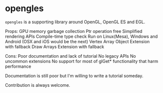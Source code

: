 opengles
========

`opengles` is a supporting library around OpenGL, OpenGL ES and EGL.

Props:
  GPU memory garbage collection
  Ptr operation free
  Simplified rendering APIs
  Compile-time type check
  Run on Linux(Mesa), Windows and Android (OSX and iOS would be the next)
  Vertex Array Object Extension with fallback
  Draw Arrays Extension with fallback

Cons:
  Poor documentation and lack of tutorial
  No legacy APIs
  No uncommon extensions
  No support for most of glGet* functionality that harm performance

Documentation is still poor but I'm willing to write a tutorial someday.

Contribution is always welcome.

